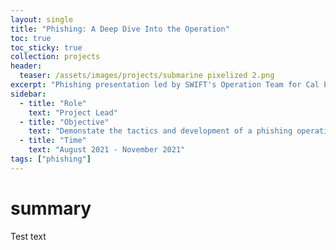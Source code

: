 ```yaml
---
layout: single
title: "Phishing: A Deep Dive Into the Operation"
toc: true
toc_sticky: true
collection: projects
header:
  teaser: /assets/images/projects/submarine pixelized 2.png
excerpt: "Phishing presentation led by SWIFT's Operation Team for Cal Poly Pomona's annual security conference, 'Cyber Security Awareness Fair' (CSAF)"
sidebar:
  - title: "Role"
    text: "Project Lead"
  - title: "Objective"
    text: "Demonstate the tactics and development of a phishing operation for CSAF"
  - title: "Time"
    text: "August 2021 - November 2021"
tags: ["phishing"]
---
```


# summary
Test text